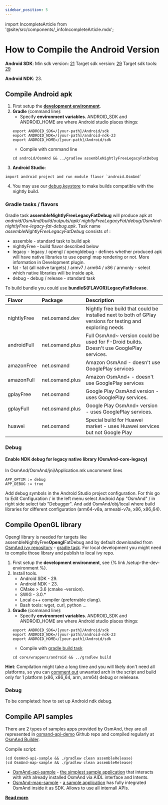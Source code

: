 ```yaml
---
sidebar_position: 5
---
```

import IncompleteArticle from '@site/src/components/_infoIncompleteArticle.mdx';

# How to Compile the Android Version


**Android SDK**:
Min sdk version: [21](https://github.com/osmandapp/OsmAnd/blob/master/OsmAnd/build.gradle#L38)
Target sdk version: [29](https://github.com/osmandapp/OsmAnd/blob/master/OsmAnd/build-common.gradle#L6)
Target sdk tools: [29](https://github.com/osmandapp/OsmAnd/blob/master/OsmAnd/build-common.gradle#L6)

**Android NDK**: 23.


## Compile Android apk
1. First setup the **[development environment](setup-the-dev-environment.md)**.
2. **Gradle** (command line):
    -  Specify  **environment variables**.   ANDROID_SDK and ANDROID_HOME are where Android studio places things:
    ```
    export ANDROID_SDK=/[your-path]/Android/sdk
    export ANDROID_NDK=/[your-path]/android-ndk-23
    export ANDROID_HOME=/[your-path]/Android/sdk
    ```
    - Compile with command line 
    ```
    cd android/OsmAnd && ../gradlew assembleNightlyFreeLegacyFatDebug
    ```
3. **Android Studio**:
 ```
 import android project and run module flavor `android.OsmAnd`
 ```
4. You may use our [debug.keystore](https://github.com/osmandapp/Osmand/tree/master/keystores) to make builds compatible with the nightly build.


### Gradle tasks / flavors

Gradle task **assembleNightlyFreeLegacyFatDebug** will produce apk at *android/OsmAnd/build/outputs/apk/* *nightlyFreeLegacyFat/debug/OsmAnd-nightlyFree-legacy-fat-debug.apk*. Task name *assembleNightlyFreeLegacyFatDebug* consists of :
- assemble - standard task to build apk
- nightlyFree - build flavor described below
- legacy - legacy / opengl / opengldebug - defines whether produced apk will have native libraries to use opengl map rendering or not. More information in Development plugin.
- fat - fat (all native targets) / armv7 / arm64 / x86 / armonly - select which native libraries will be inside apk.
- debug - debug / release - standard task

To build bundle you could use **bundle${FLAVOR}LegacyFatRelease**.


| Flavor |  Package | Description
|:--------|:---------------|:---------------|
| nightlyFree | net.osmand.dev | Nightly free build that could be installed next to both of GPlay versions for testing and exploring needs
| androidFull | net.osmand.plus | Full OsmAnd~ version could be used for F-Droid builds. Doesn't use GooglePlay services.
| amazonFree | net.osmand | Amazon OsmAnd - doesn't use GooglePlay services 
| amazonFull | net.osmand.plus | Amazon OsmAnd+ - doesn't use GooglePlay services
| gplayFree | net.osmand | Google Play OsmAnd version - uses GooglePlay services.
| gplayFull | net.osmand.plus | Google Play OsmAnd+ version - uses GooglePlay services.
| huawei | net.osmand | Special build for Huawei market - uses Huawei services but not Google Play

### Debug

#### Enable NDK debug for legacy native library (OsmAnd-core-legacy)

In  OsmAnd/OsmAnd/jni/Application.mk uncomment lines
```
APP_OPTIM := debug
APP_DEBUG := true
```
Add debug symbols in the Android Studio project configuration. For this go to Edit Configuration / in the left menu select Android App "OsmAnd" / in right side select tab "Debugger". And add OsmAnd/obj/local where build libraries for different configuration (arm64-v8a, armeabi-v7a, x86, x86_64).


## Compile OpenGL library

Opengl library is needed for targets like assembleNightlyFree**Opengl**FatDebug and by default downloaded from [OsmAnd ivy repository](https://builder.osmand.net/ivy/net.osmand/) - [gradle task](https://github.com/osmandapp/OsmAnd/blob/master/OsmAnd/build.gradle#L187). For local development you might need to compile those library and publish to local ivy repo.

1. First setup the **development environment**, see {% link /setup-the-dev-environment %}.
2. Install tools.
    - Android SDK - 29.
    - Android NDK - 23.
    - CMake > 3.6 (cmake -version).
    - SWIG - 3.0.*
    - Local c++ compiler (preferrable clang).
    - Bash tools: wget, curl, python ...
3. **Gradle** (command line):
    -  Specify  **environment variables**.   ANDROID_SDK and ANDROID_HOME are where Android studio places things:
    ```
    export ANDROID_SDK=/[your-path]/Android/sdk
    export ANDROID_NDK=/[your-path]/android-ndk-23
    export ANDROID_HOME=/[your-path]/Android/sdk
    ```
    - Compile with [gradle build task](https://github.com/osmandapp/OsmAnd-core/blob/master/wrappers/android/build.gradle)
    ```
    cd core/wrappers/android && ../gradlew build
    ```
    
**Hint**: Compilation might take a long time and you will likely don't need all platforms, so you can [comment out](https://github.com/osmandapp/OsmAnd-core/blob/master/wrappers/android/build.sh#L64) unwanted arch in the script and build only for 1 platform (x86, x86_64, arm, arm64) debug or relelease.

### Debug

To be completed: how to set up Android ndk debug.

## Compile API samples
<IncompleteArticle/>

There are 2 types of samples apps provided by OsmAnd, they are all represented in [osmand-api-demo](https://github.com/osmandapp/osmand-api-demo) Github repo and compiled regularly at [OsmAnd Builder](https://builder.osmand.net:8080/view/OsmAnd%20Builds/job/OsmAnd-API-demo/).

Compile script:
```
(cd OsmAnd-api-sample && ./gradlew clean assembleRelease)
(cd OsmAnd-map-sample && ./gradlew clean assembleRelease)
```

- [OsmAnd-api-sample](https://github.com/osmandapp/osmand-api-demo/tree/master/OsmAnd-api-sample) - [the simplest sample application](https://download.osmand.net/latest-night-build/OsmAnd-api-sample.apk) that interacts with with already installed OsmAnd via AIDL interface and Intents.
- [OsmAnd-map-sample](https://github.com/osmandapp/osmand-api-demo/tree/master/OsmAnd-map-sample) - [a sample application](https://download.osmand.net/latest-night-build/OsmAnd-map-sample.apk) has fully integrated OsmAnd inside it as SDK. Allows to use all internall APIs.

**[Read more](../osmand-api-sdk/index.md)**.
